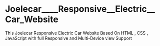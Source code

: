 # Joelecar____Responsive__Electric__Car_Website
 This Joelecar Responsive Electric Car Website Based On HTML , CSS , JavaScript with full Responsive and Multi-Device view Support
